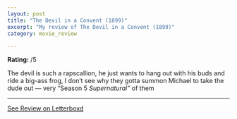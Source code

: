 ```yaml
---
layout: post
title: "The Devil in a Convent (1899)"
excerpt: "My review of The Devil in a Convent (1899)"
category: movie_review

---
```


**Rating:** /5

The devil is such a rapscallion, he just wants to hang out with his buds and ride a big-ass frog, I don’t see why they gotta summon Michael to take the dude out — very “Season 5 <i>Supernatural”</i> of them

<hr>

[See Review on Letterboxd](https://boxd.it/3XiVhJ)
